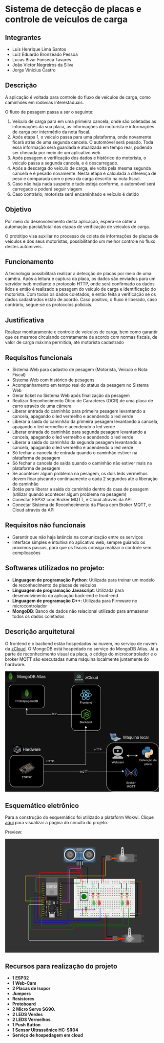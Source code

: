 # Sistema de detecção de placas e controle de veículos de carga

## Integrantes

- Luís Henrique Lima Santos
- Luiz Eduardo Bronzeado Pessoa
- Lucas Bivar Fonseca Tavares
- João Victor Negreiros da Silva
- Jorge Vinicius Castro


## Descrição

A aplicação é voltada para controle do fluxo de veículos de carga, como caminhões em rodovias interestaduais.

O fluxo de pesagem passa a ser o seguinte:

1. Veículo de carga para em uma primeira cancela, onde são coletadas as informações da sua placa, as informações do motorista e informações de carga por intermédio da nota fiscal.
2. Após etapa 1, o veículo passa para uma plataforma, onde novamente ficará atrás de uma segunda cancela. O automóvel será pesado. Toda essa informação será guardada e atualizada em tempo real, podendo ser checada por meio de um aplicativo web.
3. Após pesagem e verificação dos dados e histórico do motorista, o veículo passa a segunda cancela, e é descarregado.
4. Após a descarga do veículo de carga, ele volta pela mesma segunda cancela e é pesado novamente. Nesta etapa é calculada a diferença de peso e comparada com o peso da carga descrito na nota fiscal.
5. Caso não haja nada suspeito e tudo esteja conforme, o automóvel será carregado e poderá seguir viagem
6. Caso contrário, motorista será encaminhado e veículo é detido

## Objetivo

Por meio do desenvolvimento desta aplicação, espera-se obter a automação parcial/total das etapas de verificação de veículos de carga.

O protótipo visa auxiliar no processo de coleta de informações de placas de veículos e dos seus motoristas, possibilitando um melhor controle no fluxo destes automíveis.

## Funcionamento

A tecnologia possibilitará realizar a detecção de placas por meio de uma camêra. Após a leitura e captura da placa, os dados são enviados para um servidor web mediante o protocolo HTTP, onde será confirmado os dados lidos e então é realizado a pesagem do veículo de carga e identificação do motorista. Com todos os dados coletados, é então feita a verificação se os dados cadastrados estão de acordo. Caso positivo, o fluxo é liberado, caso contrário, segue-se os protocolos policiais.

## Justificativa

Realizar monitaramente e controle de veículos de carga, bem como garantir que os mesmos circulando corretamente de acordo com normas fiscais, de valor de carga máxima permitida, até motorista cadastrado

## Requisitos funcionais

- Sistema Web para cadastro de pesagem (Motorista, Veículo e Nota Fiscal)
- Sistema Web com histórico de pesagens
- Acompanhamento em tempo real do status da pesagem no Sistema Web
- Gerar ticket no Sistema Web após finalização da pesagem
- Realizar Reconhecimento Ótico de Caracteres (OCR) de uma placa de carro através de uma câmera
- Liberar entrada do caminhão para primeira pesagem levantando a cancela, apagando o led vermelho e acendendo o led verde
- Liberar a saída do caminhão da primeira pesagem levantando a cancela, apagando o led vermelho e acendendo o led verde
- Liberar entrada do caminhão para segunda pesagem levantando a cancela, apagando o led vermelho e acendendo o led verde
- Liberar a saída do caminhão da segunda pesagem levantando a cancela, apagando o led vermelho e acendendo o led verde
- Só fechar a cancela de entrada quando o caminhão estiver na plataforma de pesagem
- Só fechar a cancela de saída quando o caminhão não estiver mais na plataforma de pesagem
- Se acontecer algum problema na pesagem, os dois leds vermelhos devem ficar piscando continuamente a cada 2 segundos até a liberação do caminhão
- Botão para liberar a saída do caminhão dentro da casa de pesagem (utilizar quando acontecer algum problema na pesagem)
- Conectar ESP32 com Broker MQTT, e Cloud através da API 
- Conectar Sistema de Reconhecimento da Placa com Broker MQTT, e Cloud através da API

## Requisitos não funcionais

- Garantir que não haja latência na comunicação entre os serviços
- Interface simples e intuitiva no aplicativo web, sempre guiando os proximos passos, para que os fiscais consiga realizar o controle sem complicações

## Softwares utilizados no projeto:

- **Linguagem de programação Python**: Utilizada para treinar um modelo de reconhecimento de placas de veículos
- **Linguagem de programação Javascript**: Utilizada para desenvolvimento da aplicação back-end e front-end
- **Linguagem de programação C++**: Utilizada para Firmware no microcontrolador
- **MongoDB**: Banco de dados não relacional utilizado para armazenar todos os dados coletados

## Descrição arquitetural
O frontend e o backend estão hospedados na nuvem, no serviço de nuvem da [zCloud](https://zcloud.ws). O MongoDB está hospedado no serviço do MongoDB Atlas.
Já a parte de reconhecimento visual da placa, o código do microcontrolador e o broker MQTT são executadas numa máquina localmente juntamente do hardware.

<div style="text-align: center;">
    <img alt="architecture" src="./images/arch.png" />
</div>

## Esquemático eletrônico
Para a construção do esquemático foi utilizado a plataform Wokwi.
Clique [aqui](https://wokwi.com/projects/383032811868797953) para visualizar a página do circuito do projeto.

Preview:
<div style="text-align: center;">
    <img alt="circuit" src="./images/circuit.png" />
</div>

## Recursos para realização do projeto

- **1 ESP32**
- **1 Web-Cam**
- **2 Placas de Isopor**
- **Jumpers**
- **Resistores**
- **Protoboard**
- **2 Micro Servo SG90.**
- **2 LEDS Verdes**
- **2 LEDS Vermelhos**
- **1 Push Button**
- **1 Sensor Ultrassônico HC-SR04**
- **Serviço de hospedagem em cloud**
